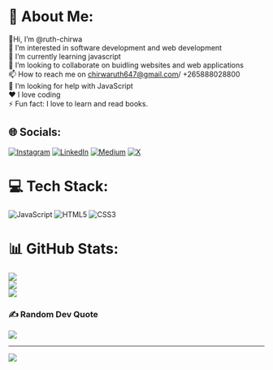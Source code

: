 
# 💫 About Me:
👋Hi, I’m @ruth-chirwa<br>👀 I’m interested in software development and web development<br>🌱 I’m currently learning javascript<br>💞️ I’m looking to collaborate on buidling websites and web applications<br>📫 How to reach me on chirwaruth647@gmail.com/ +265888028800<br>🤔 I’m looking for help with JavaScript<br>❤️ I love coding<br>⚡ Fun fact: I love to learn and read books.


## 🌐 Socials:
[![Instagram](https://img.shields.io/badge/Instagram-%23E4405F.svg?logo=Instagram&logoColor=white)](https://instagram.com/codeblue002) [![LinkedIn](https://img.shields.io/badge/LinkedIn-%230077B5.svg?logo=linkedin&logoColor=white)](https://linkedin.com/in/ruth-chirwa-a28779252) [![Medium](https://img.shields.io/badge/Medium-12100E?logo=medium&logoColor=white)](https://medium.com/@chirwaruth647) [![X](https://img.shields.io/badge/X-black.svg?logo=X&logoColor=white)](https://x.com/lemonxx13) 

# 💻 Tech Stack:
![JavaScript](https://img.shields.io/badge/javascript-%23323330.svg?style=for-the-badge&logo=javascript&logoColor=%23F7DF1E) ![HTML5](https://img.shields.io/badge/html5-%23E34F26.svg?style=for-the-badge&logo=html5&logoColor=white) ![CSS3](https://img.shields.io/badge/css3-%231572B6.svg?style=for-the-badge&logo=css3&logoColor=white)
# 📊 GitHub Stats:
![](https://github-readme-stats.vercel.app/api?username=ruth-chirwa&theme=nord&hide_border=false&include_all_commits=false&count_private=false)<br/>
![](https://github-readme-streak-stats.herokuapp.com/?user=ruth-chirwa&theme=nord&hide_border=false)<br/>
![](https://github-readme-stats.vercel.app/api/top-langs/?username=ruth-chirwa&theme=nord&hide_border=false&include_all_commits=false&count_private=false&layout=compact)

### ✍️ Random Dev Quote
![](https://quotes-github-readme.vercel.app/api?type=horizontal&theme=radical)

---
[![](https://visitcount.itsvg.in/api?id=ruth-chirwa&icon=0&color=0)](https://visitcount.itsvg.in)

<!-- Proudly created with GPRM ( https://gprm.itsvg.in ) -->
